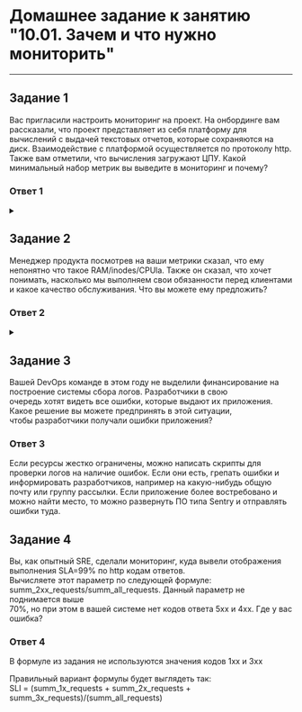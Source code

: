# Домашнее задание к занятию "10.01. Зачем и что нужно мониторить"

---
## Задание 1

Вас пригласили настроить мониторинг на проект. На онбординге вам рассказали, что проект представляет из себя
платформу для вычислений с выдачей текстовых отчетов, которые сохраняются на диск. Взаимодействие с платформой
осуществляется по протоколу http. Также вам отметили, что вычисления загружают ЦПУ. Какой минимальный набор метрик вы
выведите в мониторинг и почему?  

### Ответ 1

<details><summary></summary>

Оценка работоспособности ПО.
  - Количество HTTP/S запросов к приложению
  - Процент корректных ответов <400 кода
  - Доступность ПО из разных регионов
  - Количество успешно выданных запросов
  - Среднее время формирования запросов
  - Количество ошибок по отчетам

Доступность оборудования
  - CPU (загрузка ЦПУ)    
  - RAM (Количество занятой и оставшейся памяти)
  - HDD (Нагрузка на диск, свободное место, состояние диска, динамика заполняемости диска, изношенность дисков)
  - LAN (Объём сетевого трафика по интерфейсам)
  - ОЗУ (объем свободного ОЗУ)
  
 Бизнес мониторинг
  - Количество успешных процессов
  - Количество неудачных процессов
  - Количество выполняеых (в работе) процессов
  - Количество выполненых процессов  
  - Мониторинг среднего времени выполнения процессов

- Мониторинг безопасности ИС
  - Актуальность сертификатов
  - Неудачные авторизации  
  - Временное ограничения после нескольких неудачных авторизаций пользователя или ограничение входа из-за отсутствие на работе 1 месяц/ 2 недели (засисит от политик предприятия).
</details>

## Задание 2

Менеджер продукта посмотрев на ваши метрики сказал, что ему непонятно что такое RAM/inodes/CPUla. Также он сказал,
что хочет понимать, насколько мы выполняем свои обязанности перед клиентами и какое качество обслуживания. Что вы
можете ему предложить?

### Ответ 2
<details><summary></summary>
Для того что бы привести метрики в понятный вид, нужно утвердить SLA в рамках, которого будут указаны SLO для тех метрик.
После этого менежджерам будет видна разница значений SLO и SLI.
Если значения SLI метрики не противоречат установленным для нее SLO тогда продукт в норме. Менеджер видит работоспособность продукта.

Дополню ответ.
  
CPU – нагрузка процессора (задержки процесса и нагрузка приложения)
inodes - загруженность файловое системы (нагрузка ПО на формирование отчетов)
RAM -  загруженность оперативной памяти

Метрики берем из приложения или БД смотря, как все настроено.

Можно сделать метрики:
 - Время формирования отчета, можно разбить на несколько метрик: среднее, минимальное и максимальное время.
 - Доступность приложения по времени (отклик работоспособности)
 - Количество отчетов в которых есть ошибки - завершившихся неудачно (не выполненных)
 </details> 

## Задание 3

Вашей DevOps команде в этом году не выделили финансирование на построение системы сбора логов. Разработчики в свою  
очередь хотят видеть все ошибки, которые выдают их приложения. Какое решение вы можете предпринять в этой ситуации,  
чтобы разработчики получали ошибки приложения?  

### Ответ 3

Если ресурсы жестко ограничены, можно написать скрипты для проверки логов на наличие ошибок. Если они есть, грепать ошибки и информировать разработчиков, например на какую-нибудь общую почту или группу рассылки.
Если приложение более востребовано и можно найти место, то можно развернуть ПО типа Sentry и отправлять ошибки туда.

## Задание 4

Вы, как опытный SRE, сделали мониторинг, куда вывели отображения выполнения SLA=99% по http кодам ответов.  
Вычисляете этот параметр по следующей формуле: summ_2xx_requests/summ_all_requests. Данный параметр не поднимается выше  
70%, но при этом в вашей системе нет кодов ответа 5xx и 4xx. Где у вас ошибка?  

### Ответ 4

В формуле из задания не используются значения кодов 1xx и 3xx

Правильный вариант формулы будет выглядеть так:  
SLI = (summ_1x_requests + summ_2x_requests + summ_3x_requests)/(summ_all_requests)  
